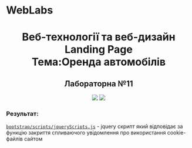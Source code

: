 # WebLabs

<h1 align="center">Веб-технології та веб-дизайн </br>
  Landing Page</br>
  Тема:Оренда автомобілів
</h1>
<h2 align="center">Лабораторна №11</h2>

<p align="center">
  <img src="https://github.com/YurijKryshtof0222/WebLabs/assets/105464154/367d0a2e-1361-4ed0-8ef0-1ac364b9538f">
  <img src="https://github.com/YurijKryshtof0222/WebLabs/assets/105464154/b4aaa445-c08f-4197-93d2-2d7265cc1fab">
</p>

<h3>Результат:</h3>
<p><a href="https://github.com/YurijKryshtof0222/WebLabs/blob/laba11/labs/bootstrap/scripts/jqueryScripts.js"><code>bootstrap/scripts/jqueryScripts.js</code></a> - jquery cкрипт який відповідає за функцію закриття спливаючого увідомлення про використання сookie-файлів сайтом</p>

